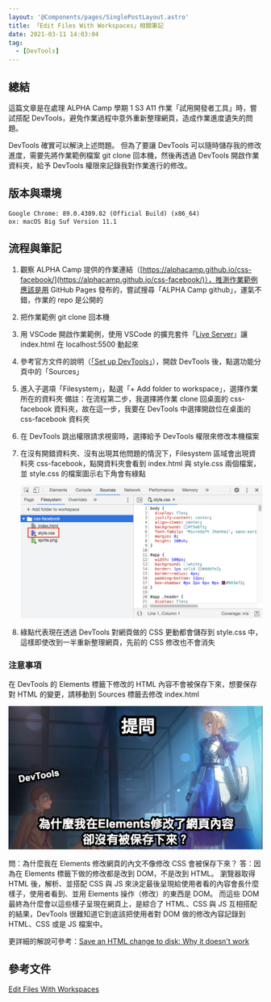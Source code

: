 ```yaml
---
layout: '@Components/pages/SinglePostLayout.astro'
title: 「Edit Files With Workspaces」相關筆記
date: 2021-03-11 14:03:04
tag:
  - [DevTools]
---
```


## 總結

這篇文章是在處理 ALPHA Camp 學期 1 S3 A11 作業「試用開發者工具」時，嘗試搭配 DevTools，避免作業過程中意外重新整理網頁，造成作業進度遺失的問題。

DevTools 確實可以解決上述問題。
但為了要讓 DevTools 可以隨時儲存我的修改進度，需要先將作業範例檔案 git clone 回本機，然後再透過 DevTools 開啟作業資料夾，給予 DevTools 權限來記錄我對作業進行的修改。

## 版本與環境

```
Google Chrome: 89.0.4389.82 (Official Build) (x86_64)
ox: macOS Big Suf Version 11.1
```

## 流程與筆記

1. 觀察 ALPHA Camp 提供的作業連結（[https://alphacamp.github.io/css-facebook/](https://alphacamp.github.io/css-facebook/)），推測作業範例應該是用 GitHub Pages 發布的，嘗試搜尋「ALPHA Camp github」，運氣不錯，作業的 repo 是公開的
1. 把作業範例 git clone 回本機
1. 用 VSCode 開啟作業範例，使用 VSCode 的擴充套件「[Live Server](https://marketplace.visualstudio.com/items?itemName=ritwickdey.LiveServer)」讓 index.html 在 localhost:5500 動起來
1. 參考官方文件的說明（[「Set up DevTools」](https://developers.google.com/web/tools/chrome-devtools/workspaces#devtools)），開啟 DevTools 後，點選功能分頁中的「Sources」
1. 進入子選項「Filesystem」，點選「+ Add folder to workspace」，選擇作業所在的資料夾
   備註：在流程第二步，我選擇將作業 clone 回桌面的 css-facebook 資料夾，故在這一步，我要在 DevTools 中選擇開啟位在桌面的 css-facebook 資料夾
1. 在 DevTools 跳出權限請求視窗時，選擇給予 DevTools 權限來修改本機檔案
1. 在沒有開錯資料夾、沒有出現其他問題的情況下，Filesystem 區域會出現資料夾 css-facebook，點開資料夾會看到 index.html 與 style.css 兩個檔案，並 style.css 的檔案圖示右下角會有綠點

   ![demo](/2021/edit-files-with-workspaces/file-mapping-success.png)

1. 綠點代表現在透過 DevTools 對網頁做的 CSS 更動都會儲存到 style.css 中，這樣即使改到一半重新整理網頁，先前的 CSS 修改也不會消失

### 注意事項

在 DevTools 的 Elements 標籤下修改的 HTML 內容不會被保存下來，想要保存對 HTML 的變更，請移動到 Sources 標籤去修改 index.html

![demo](/2021/edit-files-with-workspaces/why-it-isnt-saved.png)

問：為什麼我在 Elements 修改網頁的內文不像修改 CSS 會被保存下來？
答：因為在 Elements 標籤下做的修改都是改到 DOM，不是改到 HTML。
瀏覽器取得 HTML 後，解析、並搭配 CSS 與 JS 來決定最後呈現給使用者看的內容會長什麼樣子，使用者看到、並用 Elements 操作（修改）的東西是 DOM。
而這些 DOM 最終為什麼會以這些樣子呈現在網頁上，是綜合了 HTML、CSS 與 JS 互相搭配的結果，DevTools 很難知道它到底該把使用者對 DOM 做的修改內容記錄到 HTML、CSS 或是 JS 檔案中。

更詳細的解說可參考：[Save an HTML change to disk: Why it doesn't work](https://developers.google.com/web/tools/chrome-devtools/workspaces#why)

## 參考文件

[Edit Files With Workspaces](https://developers.google.com/web/tools/chrome-devtools/workspaces)
